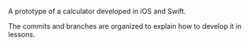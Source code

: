 A prototype of a calculator developed in iOS and Swift.

The commits and branches are organized to explain how to develop it in lessons.
